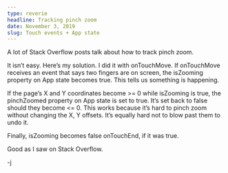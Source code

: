 ```yaml
---
type: reverie
headline: Tracking pinch zoom
date: November 3, 2019
slug: Touch events + App state
---
```


A lot of Stack Overflow posts talk about how to track pinch zoom. 

It isn’t easy. Here’s my solution. I did it with onTouchMove. If onTouchMove receives an event that says two fingers are on screen, the isZooming property on App state becomes true. This tells us something is happening. 

If the page’s X and Y coordinates become >= 0 while isZooming is true, the pinchZoomed property on App state is set to true. It’s set back to false should they become <= 0. This works because it’s hard to pinch zoom without changing the X, Y offsets. It’s equally hard not to blow past them to undo it.

Finally, isZooming becomes false onTouchEnd, if it was true. 

Good as I saw on Stack Overflow.

-j